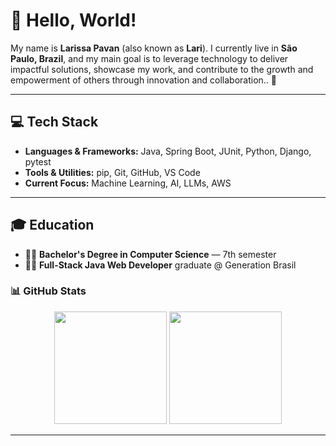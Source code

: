 # 👋 Hello, World!

My name is **Larissa Pavan** (also known as **Lari**). I currently live in **São Paulo, Brazil**, and my main goal is to leverage technology to deliver impactful solutions, showcase my work, and contribute to the growth and empowerment of others through innovation and collaboration.. 🚀

---

## 💻 Tech Stack

- **Languages & Frameworks:** Java, Spring Boot, JUnit, Python, Django, pytest  
- **Tools & Utilities:** pip, Git, GitHub, VS Code  
- **Current Focus:** Machine Learning, AI, LLMs, AWS

---

## 🎓 Education

- 👩‍🎓 **Bachelor's Degree in Computer Science** — 7th semester  
- 🧑‍💻 **Full-Stack Java Web Developer** graduate @ Generation Brasil


### 📊 GitHub Stats

<p align="center">
  <img height="180em" src="https://github-readme-stats.vercel.app/api?username=larissacpavan&show_icons=true&theme=dracula&include_all_commits=true&count_private=true"/>
  
  <img height="180em" src="https://github-readme-stats.vercel.app/api/top-langs/?username=larissacpavan&layout=compact&langs_count=7&theme=dracula"/>
</p>


---
